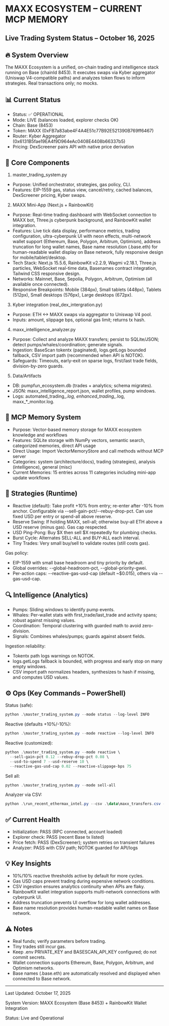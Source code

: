 # MAXX ECOSYSTEM – CURRENT MCP MEMORY

## Live Trading System Status – October 16, 2025

## 🔥 System Overview

The MAXX Ecosystem is a unified, on-chain trading and intelligence stack running on Base (chainId 8453). It executes swaps via Kyber aggregator (Uniswap V4-compatible paths) and analyzes token flows to inform strategies. Real transactions only; no mocks.

## 📊 Current Status

- Status: ✅ OPERATIONAL
- Mode: LIVE (balances loaded, explorer checks OK)
- Chain: Base (8453)
- Token: MAXX (0xFB7a83abe4F4A4E51c77B92E521390B769ff6467)
- Router: Kyber Aggregator (0x6131B5fae19EA4f9D964eAc0408E4408b66337b5)
- Pricing: DexScreener pairs API with native price derivation

## 🎯 Core Components

1. master_trading_system.py

- Purpose: Unified orchestrator, strategies, gas policy, CLI.
- Features: EIP-1559 gas, status view, cancel/retry, cached balances, DexScreener pricing, Kyber swaps.

2. MAXX Mini-App (Next.js + RainbowKit)

- Purpose: Real-time trading dashboard with WebSocket connection to MAXX bot, Three.js cyberpunk background, and RainbowKit wallet integration.
- Features: Live tick data display, performance metrics, trading configuration, ultra-cyberpunk UI with neon effects, multi-network wallet support (Ethereum, Base, Polygon, Arbitrum, Optimism), address truncation for long wallet names, Base name resolution (.base.eth) for human-readable wallet display on Base network, fully responsive design for mobile/tablet/desktop.
- Tech Stack: Next.js 15.5.6, RainbowKit v2.2.9, Wagmi v2.18.1, Three.js particles, WebSocket real-time data, Basenames contract integration, Tailwind CSS responsive design.
- Networks: Mainnet, Base, Sepolia, Polygon, Arbitrum, Optimism (all available once connected).
- Responsive Breakpoints: Mobile (384px), Small tablets (448px), Tablets (512px), Small desktops (576px), Large desktops (672px).

3. Kyber integration (real_dex_intergration.py)

- Purpose: ETH <-> MAXX swaps via aggregator to Uniswap V4 pool.
- Inputs: amount, slippage bps, optional gas limit; returns tx hash.

4. maxx_intelligence_analyzer.py

- Purpose: Collect and analyze MAXX transfers; persist to SQLite/JSON; detect pumps/whales/coordination; generate signals.
- Ingestion: BaseScan tokentx (paginated), logs.getLogs bounded fallback, CSV import path (recommended when API is NOTOK).
- Safeguards: Timeouts, early-exit on sparse logs, first/last trade fields, division-by-zero guards.

5. Data/Artifacts

- DB: pumpfun_ecosystem.db (trades + analytics; schema migrates).
- JSON: maxx_intelligence_report.json, wallet profiles, pump windows.
- Logs: automated_trading_*.log, enhanced_trading_*.log, maxx_*_monitor.log.

## 🧠 MCP Memory System

- Purpose: Vector-based memory storage for MAXX ecosystem knowledge and workflows
- Features: SQLite storage with NumPy vectors, semantic search, categorized memories, direct API usage
- Direct Usage: Import VectorMemoryStore and call methods without MCP server
- Categories: system (architecture/docs), trading (strategies), analysis (intelligence), general (misc)
- Current Memories: 15 entries across 11 categories including mini-app update workflows

## 🧠 Strategies (Runtime)

- Reactive (default): Take profit +10% from entry; re-enter after -10% from anchor. Configurable via --sell-gain-pct/--rebuy-drop-pct. Can use fixed USD per entry or spend-all above reserve.
- Reserve Swing: If holding MAXX, sell-all; otherwise buy-all ETH above a USD reserve (minus gas). Gas cap respected.
- USD Ping-Pong: Buy $X then sell $X repeatedly for plumbing checks.
- Burst Cycle: Alternates SELL-ALL and BUY-ALL each interval.
- Tiny Trades: Very small buy/sell to validate routes (still costs gas).

Gas policy:

- EIP-1559 with small base headroom and tiny priority by default.
- Global overrides: --global-headroom-pct, --global-priority-gwei.
- Per-action caps: --reactive-gas-usd-cap (default ~$0.015), others via --gas-usd-cap.

## 🔍 Intelligence (Analytics)

- Pumps: Sliding windows to identify pump events.
- Whales: Per-wallet stats with first_trade/last_trade and activity spans; robust against missing values.
- Coordination: Temporal clustering with guarded math to avoid zero-division.
- Signals: Combines whales/pumps; guards against absent fields.

Ingestion reliability:

- Tokentx path logs warnings on NOTOK.
- logs.getLogs fallback is bounded, with progress and early stop on many empty windows.
- CSV import path normalizes headers, synthesizes tx hash if missing, and computes USD values.

## ⚙️ Ops (Key Commands – PowerShell)

Status (safe):

```powershell
python .\master_trading_system.py --mode status --log-level INFO
```

Reactive (defaults +10%/-10%):

```powershell
python .\master_trading_system.py --mode reactive --log-level INFO
```

Reactive (customized):

```powershell
python .\master_trading_system.py --mode reactive \
  --sell-gain-pct 0.12 --rebuy-drop-pct 0.08 \
  --usd-to-spend 7 --usd-reserve 10 \
  --reactive-gas-usd-cap 0.02 --reactive-slippage-bps 75
```

Sell all:

```powershell
python .\master_trading_system.py --mode sell-all
```

Analyzer via CSV:

```powershell
python .\run_recent_ethermax_intel.py --csv .\data\maxx_transfers.csv --out .\maxx_intelligence_report.json
```

## ✅ Current Health

- Initialization: PASS (RPC connected, account loaded)
- Explorer check: PASS (recent Base tx listed)
- Price fetch: PASS (DexScreener); system retries on transient failures
- Analyzer: PASS with CSV path; NOTOK guarded for API/logs

## 💡 Key Insights

- 10%/10% reactive thresholds active by default for more cycles.
- Gas USD caps prevent trading during expensive network conditions.
- CSV ingestion ensures analytics continuity when APIs are flaky.
- RainbowKit wallet integration supports multi-network connections with cyberpunk UI.
- Address truncation prevents UI overflow for long wallet addresses.
- Base name resolution provides human-readable wallet names on Base network.

## ⚠️ Notes

- Real funds; verify parameters before trading.
- Tiny trades still incur gas.
- Keep .env PRIVATE_KEY and BASESCAN_API_KEY configured; do not commit secrets.
- Wallet connection supports Ethereum, Base, Polygon, Arbitrum, and Optimism networks.
- Base names (.base.eth) are automatically resolved and displayed when connected to Base network.

---
Last Updated: October 17, 2025

System Version: MAXX Ecosystem (Base 8453) + RainbowKit Wallet Integration

Status: Live and Operational
